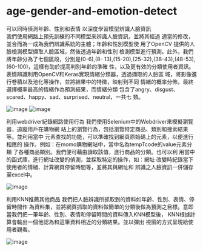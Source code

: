 # age-gender-and-emotion-detect
可以同時偵測年齡、性別和表情
以深度學習模型辨識人臉資訊	
我們使用網路上預先訓練的不同模型來辨識人臉資訊，並將其經過
適當的修改，並合而為一成為我們辨識系統的主體；年齡和性別模型使
用了OpenCV 提供的人臉檢測模型擷取人臉區域，然後透過年齡和性別
檢測模型進行預測。此外，我們將年齡分為了七個區段，分別是(0-6),(8-
13),(15-20),(25-32),(38-43),(48-53),(60-100)，這樣有助於提高判別年齡的準確
性，以及更有效的分類使用者資訊。	
表情辨識利用OpenCV和Keras實現情緒分類器，透過擷取的人臉區
域，將影像進行卷積以及池化等操作，並將結果中的特徵，映射到不同
情緒的概率分佈，最終選擇概率最高的情緒作為預測結果，而情緒分類
包含了angry、disgust、scared、happy、sad、surprised、neutral，一共七
類。

![image](https://github.com/yanghenry0526/Application-of-Facial-Recognition-1225-and-KNN-in-the-E-commerce-Field/assets/73518739/96b8cf75-fb29-4eb3-a599-3babe5aa919b)
![image](https://github.com/yanghenry0526/Application-of-Facial-Recognition-1225-and-KNN-in-the-E-commerce-Field/assets/73518739/f28f1a87-fb30-4f0b-939b-7e77657b28be)


利用webdriver紀錄網路使用行為	
我們使用Selenium中的Webdriver來模擬瀏覽器，追蹤用戶在購物網
站上的瀏覽行為，包括瀏覽特定商品、類別和搜索結果等。並利用當中
元素查找的功能，可以準確找到網頁原始碼上的元素，以便進行相應的
操作。例如：在momo購物網站中，當中名為tempTcode的value元素分類
了各種商品類別。我們便可藉由讀取該值，進行商品的分類。也可以利
用當中的函式庫，進行網址改變的偵測，並採取特定的操作，如：網址
改變時紀錄當下使用者的情緒、計算網頁停留時間等，並將其與網址和
辨識之人臉資訊一併儲存至excel中。

![image](https://github.com/yanghenry0526/Application-of-Facial-Recognition-1225-and-KNN-in-the-E-commerce-Field/assets/73518739/7f93d949-f0ed-40a5-b61d-d560ffdec96a)

利用KNN推薦其他商品	
我們把人臉辨識所抓取到的資料如年齡、性別、表情、停留時間作
為資料集，並將網頁抓取的資料做簡單的分類後做為預測之目標。意即
當我們把一筆年齡、性別、表情和停留時間的資料傳入KNN模型後，
KNN根據計算會輸出一個他認為和這筆資料相近的分類結果。並以彈出
視窗的方式呈現給使用者觀看。

![image](https://github.com/yanghenry0526/Application-of-Facial-Recognition-1225-and-KNN-in-the-E-commerce-Field/assets/73518739/c7b091c2-65f5-4bcc-9c7d-260c43d30ad4)

